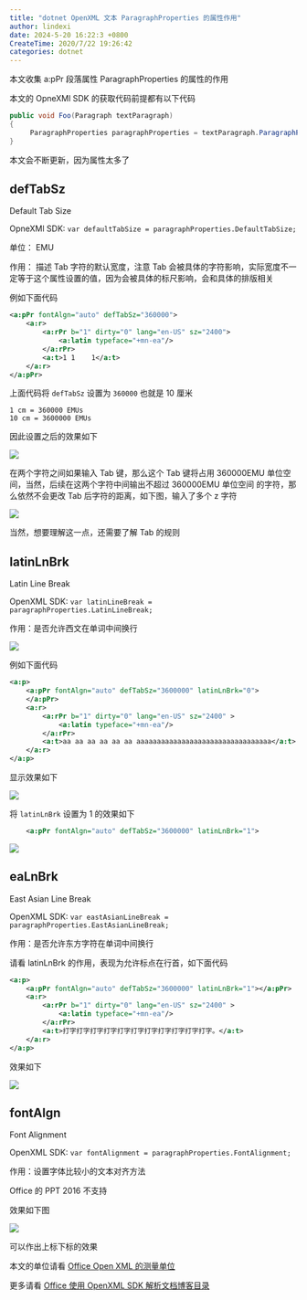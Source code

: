 ```yaml
---
title: "dotnet OpenXML 文本 ParagraphProperties 的属性作用"
author: lindexi
date: 2024-5-20 16:22:3 +0800
CreateTime: 2020/7/22 19:26:42
categories: dotnet
---
```


本文收集 a:pPr 段落属性 ParagraphProperties 的属性的作用

<!--more-->


<!-- CreateTime:2020/7/22 19:26:42 -->

本文的 OpneXMl SDK 的获取代码前提都有以下代码

```csharp
public void Foo(Paragraph textParagraph)
{
	 ParagraphProperties paragraphProperties = textParagraph.ParagraphProperties;
}
```

本文会不断更新，因为属性太多了

## defTabSz

Default Tab Size

OpneXMl SDK: `var defaultTabSize = paragraphProperties.DefaultTabSize;`

单位： EMU

作用： 描述 Tab 字符的默认宽度，注意 Tab 会被具体的字符影响，实际宽度不一定等于这个属性设置的值，因为会被具体的标尺影响，会和具体的排版相关

例如下面代码

```xml
<a:pPr fontAlgn="auto" defTabSz="360000">
	<a:r>
		<a:rPr b="1" dirty="0" lang="en-US" sz="2400">
			<a:latin typeface="+mn-ea"/>
		</a:rPr>
		<a:t>1 1	1</a:t>
	</a:r>
</a:pPr>
```

上面代码将 `defTabSz` 设置为 `360000` 也就是 10 厘米

```
1 cm = 360000 EMUs
10 cm = 3600000 EMUs
```

因此设置之后的效果如下

<!-- ![](image/dotnet OpenXML 文本 ParagraphProperties 的属性作用/dotnet OpenXML 文本 ParagraphProperties 的属性作用0.png) -->

![](http://image.acmx.xyz/lindexi%2F20207221946151234.jpg)

在两个字符之间如果输入 Tab 键，那么这个 Tab 键将占用 360000EMU 单位空间，当然，后续在这两个字符中间输出不超过 360000EMU 单位空间 的字符，那么依然不会更改 Tab 后字符的距离，如下图，输入了多个 z 字符

<!-- ![](image/dotnet OpenXML 文本 ParagraphProperties 的属性作用/dotnet OpenXML 文本 ParagraphProperties 的属性作用1.png) -->

![](http://image.acmx.xyz/lindexi%2F20207221946373419.jpg)

当然，想要理解这一点，还需要了解 Tab 的规则

## latinLnBrk

Latin Line Break

OpenXML SDK: `var latinLineBreak = paragraphProperties.LatinLineBreak;`

作用：是否允许西文在单词中间换行

<!-- ![](image/dotnet OpenXML 文本 ParagraphProperties 的属性作用/dotnet OpenXML 文本 ParagraphProperties 的属性作用2.png) -->

![](http://image.acmx.xyz/lindexi%2F20207222011476219.jpg)

例如下面代码

```xml
<a:p>
	<a:pPr fontAlgn="auto" defTabSz="3600000" latinLnBrk="0">
	</a:pPr>
	<a:r>
		<a:rPr b="1" dirty="0" lang="en-US" sz="2400" >
			<a:latin typeface="+mn-ea"/>
		</a:rPr>
		<a:t>aa aa aa aa aa aa aaaaaaaaaaaaaaaaaaaaaaaaaaaaaaaaa</a:t>
	</a:r>
</a:p>
```

显示效果如下

<!-- ![](image/dotnet OpenXML 文本 ParagraphProperties 的属性作用/dotnet OpenXML 文本 ParagraphProperties 的属性作用3.png) -->

![](http://image.acmx.xyz/lindexi%2F2020722201323813.jpg)

将 `latinLnBrk` 设置为 1 的效果如下

```xml
	<a:pPr fontAlgn="auto" defTabSz="3600000" latinLnBrk="1">
```

<!-- ![](image/dotnet OpenXML 文本 ParagraphProperties 的属性作用/dotnet OpenXML 文本 ParagraphProperties 的属性作用4.png) -->

![](http://image.acmx.xyz/lindexi%2F20207222014478714.jpg)

## eaLnBrk

East Asian Line Break

OpenXML SDK: `var eastAsianLineBreak = paragraphProperties.EastAsianLineBreak;`

作用：是否允许东方字符在单词中间换行

请看 latinLnBrk 的作用，表现为允许标点在行首，如下面代码

```xml
<a:p>
	<a:pPr fontAlgn="auto" defTabSz="3600000" latinLnBrk="1"></a:pPr>
	<a:r>
		<a:rPr b="1" dirty="0" lang="en-US" sz="2400" >
			<a:latin typeface="+mn-ea"/>
		</a:rPr>
		<a:t>打字打字打字打字打字打字打字打字打字打字打字。</a:t>
	</a:r>
</a:p>
```

效果如下

<!-- ![](image/dotnet OpenXML 文本 ParagraphProperties 的属性作用/dotnet OpenXML 文本 ParagraphProperties 的属性作用5.png) -->

![](http://image.acmx.xyz/lindexi%2F20207222017553918.jpg)


## fontAlgn

Font Alignment

OpenXML SDK: `var fontAlignment = paragraphProperties.FontAlignment;`

作用：设置字体比较小的文本对齐方法

Office 的 PPT 2016 不支持

效果如下图

<!-- ![](image/dotnet OpenXML 文本 ParagraphProperties 的属性作用/dotnet OpenXML 文本 ParagraphProperties 的属性作用6.png) -->

![](http://image.acmx.xyz/lindexi%2F2020722202183697.jpg)

可以作出上标下标的效果

本文的单位请看 [Office Open XML 的测量单位](https://blog.lindexi.com/post/Office-Open-XML-%E7%9A%84%E6%B5%8B%E9%87%8F%E5%8D%95%E4%BD%8D.html )

更多请看 [Office 使用 OpenXML SDK 解析文档博客目录](https://blog.lindexi.com/post/Office-%E4%BD%BF%E7%94%A8-OpenXML-SDK-%E8%A7%A3%E6%9E%90%E6%96%87%E6%A1%A3%E5%8D%9A%E5%AE%A2%E7%9B%AE%E5%BD%95.html )



